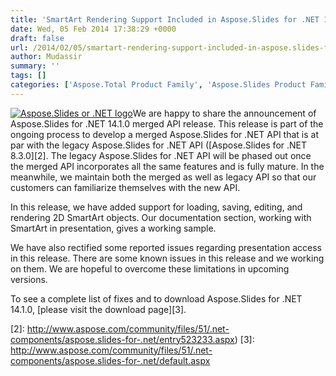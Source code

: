 ```yaml
---
title: 'SmartArt Rendering Support Included in Aspose.Slides for .NET 14.1.0'
date: Wed, 05 Feb 2014 17:38:29 +0000
draft: false
url: /2014/02/05/smartart-rendering-support-included-in-aspose.slides-for-.net-14.1.0/
author: Mudassir
summary: ''
tags: []
categories: ['Aspose.Total Product Family', 'Aspose.Slides Product Family']
---
```


[![][1]](https://blog.aspose.com/wp-content/uploads/sites/2/2013/08/aspose-Slides-for-net_100.png)We are happy to share the announcement of Aspose.Slides for .NET 14.1.0 merged API release. This release is part of the ongoing process to develop a merged Aspose.Slides for .NET API that is at par with the legacy Aspose.Slides for .NET API ([Aspose.Slides for .NET 8.3.0][2]. The legacy Aspose.Slides for .NET API will be phased out once the merged API incorporates all the same features and is fully mature. In the meanwhile, we maintain both the merged as well as legacy API so that our customers can familiarize themselves with the new API.

In this release, we have added support for loading, saving, editing, and rendering 2D SmartArt objects. Our documentation section, working with SmartArt in presentation, gives a working sample.

We have also rectified some reported issues regarding presentation access in this release. There are some known issues in this release and we working on them. We are hopeful to overcome these limitations in upcoming versions.

To see a complete list of fixes and to download Aspose.Slides for .NET 14.1.0, [please visit the download page][3].




[1]: https://blog.aspose.com/wp-content/uploads/sites/2/2013/08/aspose-Slides-for-net_100.png "Aspose.Slides or .NET logo"
[2]: http://www.aspose.com/community/files/51/.net-components/aspose.slides-for-.net/entry523233.aspx)
[3]: http://www.aspose.com/community/files/51/.net-components/aspose.slides-for-.net/default.aspx





